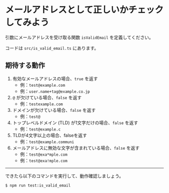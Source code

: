 # メールアドレスとして正しいかチェックしてみよう

引数にメールアドレスを受け取る関数 `isValidEmail` を定義してください。

コードは `src/is_valid_email.ts` にあります。

## 期待する動作

1. 有効なメールアドレスの場合、`true` を返す
    - 例：`test@example.com`
    - 例：`user.name+tag@example.co.jp`
2. `@` が欠けている場合、`false` を返す
    - 例：`testexample.com`
3. ドメインが欠けている場合、`false` を返す
    - 例：`test@`
4. トップレベルドメイン (TLD) が1文字だけの場合、`false` を返す
    - 例：`test@example.c`
5. TLDが4文字以上の場合、falseを返す
    - 例：`test@example.communi`
6. メールアドレスに無効な文字が含まれている場合、`false` を返す
    - 例：`test@exa*mple.com`
    - 例：`test@exa!mple.com`

---

できたら以下のコマンドを実行して、動作確認しましょう。

```terminal
$ npm run test:is_valid_email
```
